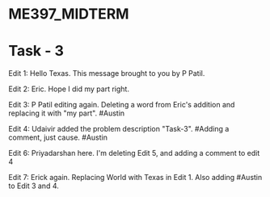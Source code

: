 # ME397_MIDTERM
# Task - 3

Edit 1: Hello Texas. This message brought to you by P Patil.

Edit 2: Eric. Hope I did my part right.

Edit 3: P Patil editing again. Deleting a word from Eric's addition and replacing it with "my part". #Austin

Edit 4: Udaivir added the problem description "Task-3". #Adding a comment, just cause. #Austin

Edit 6: Priyadarshan here. I'm deleting Edit 5, and adding a comment to edit 4

Edit 7: Erick again. Replacing World with Texas in Edit 1. Also adding #Austin to Edit 3 and 4.
